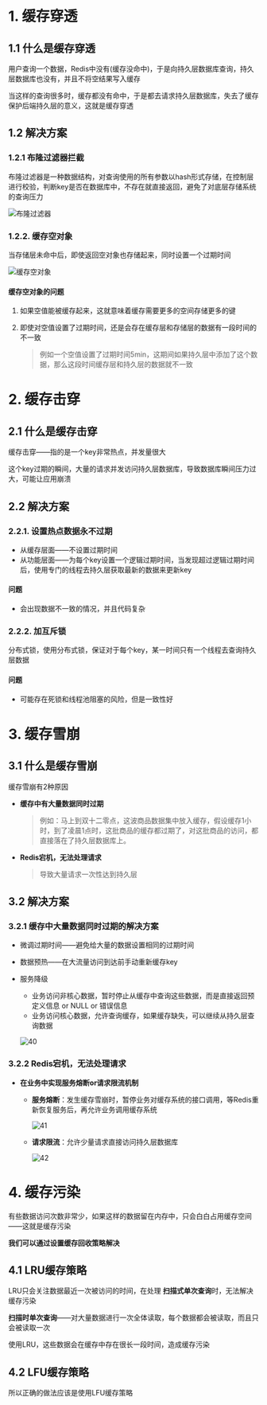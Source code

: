 # 1. 缓存穿透

## 1.1 什么是缓存穿透

用户查询一个数据，Redis中没有(缓存没命中)，于是向持久层数据库查询，持久层数据库也没有，并且不将空结果写入缓存

当这样的查询很多时，缓存都没有命中，于是都去请求持久层数据库，失去了缓存保护后端持久层的意义，这就是缓存穿透

## 1.2 解决方案

### 1.2.1 布隆过滤器拦截

布隆过滤器是一种数据结构，对查询使用的所有参数以hash形式存储，在控制层进行校验，判断key是否在数据库中，不存在就直接返回，避免了对底层存储系统的查询压力

![布隆过滤器](p/布隆过滤器.png)

### 1.2.2. 缓存空对象

当存储层未命中后，即使返回空对象也存储起来，同时设置一个过期时间

![缓存空对象](p/缓存空对象.png)

#### **缓存空对象的问题**

1. 如果空值能被缓存起来，这就意味着缓存需要更多的空间存储更多的键

2. 即使对空值设置了过期时间，还是会存在缓存层和存储层的数据有一段时间的不一致
   
   > 例如一个空值设置了过期时间5min，这期间如果持久层中添加了这个数据，那么这段时间缓存层和持久层的数据就不一致

# 2. 缓存击穿

## 2.1 什么是缓存击穿

缓存击穿——指的是一个key非常热点，并发量很大

这个key过期的瞬间，大量的请求并发访问持久层数据库，导致数据库瞬间压力过大，可能让应用崩溃

## 2.2 解决方案

### 2.2.1. 设置热点数据永不过期

* 从缓存层面——不设置过期时间
* 从功能层面——为每个key设置一个逻辑过期时间，当发现超过逻辑过期时间后，使用专门的线程去持久层获取最新的数据来更新key

#### 问题

* 会出现数据不一致的情况，并且代码复杂

### 2.2.2. 加互斥锁

分布式锁，使用分布式锁，保证对于每个key，某一时间只有一个线程去查询持久层数据

#### 问题

* 可能存在死锁和线程池阻塞的风险，但是一致性好

# 3. 缓存雪崩

## 3.1 什么是缓存雪崩

缓存雪崩有2种原因

* **缓存中有大量数据同时过期**
  
  > 例如：马上到双十二零点，这波商品数据集中放入缓存，假设缓存1小时，到了凌晨1点时，这批商品的缓存都过期了，对这批商品的访问，都直接落在了持久层数据库上。

* **Redis宕机，无法处理请求**
  
  > 导致大量请求一次性达到持久层

## 3.2 解决方案

### 3.2.1 缓存中大量数据同时过期的解决方案

* 微调过期时间——避免给大量的数据设置相同的过期时间  

* 数据预热——在大流量访问到达前手动重新缓存key  

* 服务降级
  
  * 业务访问非核心数据，暂时停止从缓存中查询这些数据，而是直接返回预定义信息 or NULL or 错误信息
  * 业务访问核心数据，允许查询缓存，如果缓存缺失，可以继续从持久层查询数据
  
  ![40](p/40.png)

### 3.2.2 Redis宕机，无法处理请求

* **在业务中实现服务熔断or请求限流机制**
  
  * **服务熔断**：发生缓存雪崩时，暂停业务对缓存系统的接口调用，等Redis重新恢复服务后，再允许业务调用缓存系统
    
    ![41](p/41.png)
  
  * **请求限流**：允许少量请求直接访问持久层数据库
    
    ![42](p/42.png)

# 4. 缓存污染

有些数据访问次数非常少，如果这样的数据留在内存中，只会白白占用缓存空间——这就是缓存污染

**我们可以通过设置缓存回收策略解决**

## 4.1 LRU缓存策略

LRU只会关注数据最近一次被访问的时间，在处理 **扫描式单次查询**时，无法解决缓存污染

**扫描时单次查询**——对大量数据进行一次全体读取，每个数据都会被读取，而且只会被读取一次

使用LRU，这些数据会在缓存中存在很长一段时间，造成缓存污染

## 4.2 LFU缓存策略

所以正确的做法应该是使用LFU缓存策略
